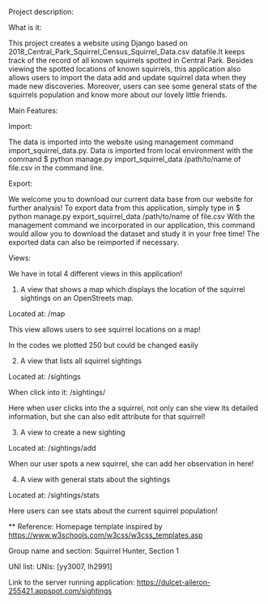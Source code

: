 Project description:

What is it:

This project creates a website using Django based on 2018_Central_Park_Squirrel_Census_Squirrel_Data.csv datafile.It keeps track of the record of all known squirrels spotted in Central Park. Besides viewing the spotted locations of known squirrels, this application also allows users to import the data add and update squirrel data when they made new discoveries. Moreover, users can see some general stats of the squirrels population and know more about our lovely little friends.

Main Features:

Import:

The data is imported into the website using management command import_squirrel_data.py.
Data is imported from local environment with the command
$ python manage.py import_squirrel_data /path/to/name of file.csv in the command line.

Export:

We welcome you to download our current data base from our website for further analysis! To export data from this application, simply type in $ python manage.py export_squirrel_data /path/to/name of file.csv
With the management command we incorporated in our application, this command would allow you to download the dataset and study it in your free time!
The exported data can also be reimported if necessary.

Views:

We have in total 4 different views in this application!
1. A view that shows a map which displays the location of the squirrel sightings on an OpenStreets map​.

Located at: ​/map

This view allows users to see squirrel locations on a map!

In the codes we plotted 250 but could be changed easily

2. A view that lists all squirrel sightings

Located at: ​/sightings

When click into it:  /sightings/<unique-squirrel-id>

Here when user clicks into the a squirrel, not only can she view its detailed information, but she can also edit attribute for that squirrel!

3. A view to create a new sighting

Located at: ​/sightings/add

When our user spots a new squirrel, she can add her observation in here!

4. A view with general stats about the sightings

Located at: ​/sightings/stats

Here users can see stats about the current squirrel population!




** Reference: Homepage template inspired by https://www.w3schools.com/w3css/w3css_templates.asp

Group name and section:
  Squirrel Hunter, Section 1

UNI list:
  UNIs: [yy3007, lh2991]

Link to the server running application:
  https://dulcet-aileron-255421.appspot.com/sightings
